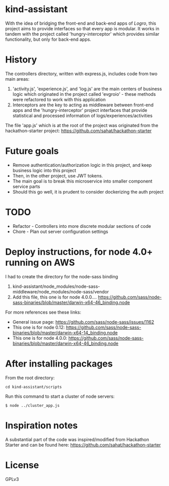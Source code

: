 # kind-assistant
With the idea of bridging the front-end and back-end apps of _Logro_, this project aims to provide interfaces so that every app is modular. It works in tandem with the project called 'hungry-interceptor' which provides similar functionality, but only for back-end apps.

# History
The controllers directory, written with express.js, includes code from two main areas:
1. 'activity.js', 'experience.js', and 'log.js' are the main centers of business logic which originated in the project called 'evgroio' - these methods were refactored to work with this application
2. Interceptors are the key to acting as middleware between front-end apps and the 'hungry-interceptor' project interfaces that provide statistical and processed information of logs/experiences/activities

The file 'app.js' which is at the root of the project was originated from the hackathon-starter project: https://github.com/sahat/hackathon-starter

# Future goals
* Remove authentication/authorization logic in this project, and keep business logic into this project
* Then, in the other project, use JWT tokens.
* The main goal is to break this microservice into smaller component service parts
* Should this go well, it is prudent to consider dockerizing the auth project

# TODO
* Refactor - Controllers into more discrete modular sections of code
* Chore - Plan out server configuration settings

# Deploy instructions, for node 4.0+ running on AWS
I had to create the directory for the node-sass binding
1. kind-assistant/node_modules/node-sass-middleware/node_modules/node-sass/vendor
2. Add this file, this one is for node 4.0.0.... https://github.com/sass/node-sass-binaries/blob/master/darwin-x64-46_binding.node

For more references see these links:
* General issue page: https://github.com/sass/node-sass/issues/1162
* This one is for node 0.12: https://github.com/sass/node-sass-binaries/blob/master/darwin-x64-14_binding.node
* This one is for node 4.0.0: https://github.com/sass/node-sass-binaries/blob/master/darwin-x64-46_binding.node

# After installing packages

From the root directory:
```
cd kind-assistant/scripts
```

Run this command to start a cluster of node servers:
```
$ node ../cluster_app.js
```

# Inspiration notes
A substantial part of the code was inspired/modified from Hackathon Starter and can be found here: https://github.com/sahat/hackathon-starter

# License
GPLv3
